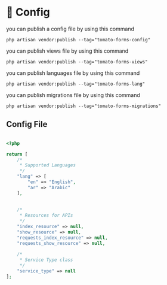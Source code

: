 # 💽 Config

you can publish a config file by using this command

```
php artisan vendor:publish --tag="tomato-forms-config"
```

you can publish views file by using this command

```
php artisan vendor:publish --tag="tomato-forms-views"
```

you can publish languages file by using this command

```
php artisan vendor:publish --tag="tomato-forms-lang"
```

you can publish migrations file by using this command

```
php artisan vendor:publish --tag="tomato-forms-migrations"
```

## Config File

```php

<?php

return [
    /*
     * Supported Languages
     */
    "lang" => [
        "en" => "English",
        "ar" => "Arabic"
    ],
    
    
    /*
     * Resources for APIs
     */
    "index_resource" => null,
    "show_resource" => null,
    "requests_index_resource" => null,
    "requests_show_resource" => null,
    
    /*
     * Service Type class
     */
    "service_type" => null
];

```